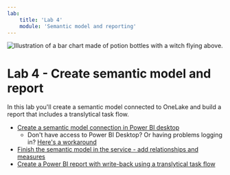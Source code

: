 ```yaml
---
lab:
    title: 'Lab 4'
    module: 'Semantic model and reporting'
---
```


![Illustration of a bar chart made of potion bottles with a witch flying above.](https://github.com/shannonlindsay/WitchesGuide/assets/77289548/f9560ec5-edb1-4b9d-aa38-e57954e1d3dd)

# Lab 4 - Create semantic model and report

In this lab you'll create a semantic model connected to OneLake and build a report that includes a translytical task flow.

- [Create a semantic model connection in Power BI desktop](https://scribehow.com/viewer/4a_Option_1__Create_semantic_model_connections_with_Power_BI_desktop__TgQTQ8UJQeG7LYzfqQFcZg?referrer=documents)
    - Don't have access to Power BI Desktop? Or having problems logging in? [Here's a workaround](https://scribehow.com/viewer/4a_Option_2__Upload_a_pbix_to_create_the_semantic_model_starter__XtrLlGHvTgm31oHWPoz-0g?referrer=documents)
- [Finish the semantic model in the service - add relationships and measures](https://scribehow.com/viewer/4b_Finish_the_semantic_model_in_the_service__ACnC_9EJRCqdkDg0HIVEGg?referrer=documents)
- [Create a Power BI report with write-back using a translytical task flow](https://scribehow.com/viewer/4c_Create_a_Power_BI_report_with_write-back__9VCh4EkiQY22-v4Gs2rp1w?referrer=documents)